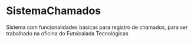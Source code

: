 # SistemaChamados

Sistema com funcionalidades básicas para registro de chamados, para ser trabalhado na oficina do Futxicaiada Tecnológicas
